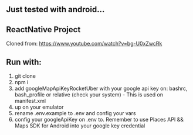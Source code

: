 ## Just tested with android...

## ReactNative Project

Cloned from: https://www.youtube.com/watch?v=bg-U0xZwcRk

## Run with:
1. git clone
2. npm i
3. add googleMapApiKeyRocketUber with your google api key on: bashrc, bash_profile or relative (check your system) - This is used on manifest.xml
4. up on your emulator
5. rename .env.example to .env and config your vars
6. config your googleApiKey on .env to. Remember to use Places API && Maps SDK for Android into your google key credential